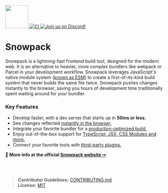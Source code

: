 <a href="https://osawards.com/javascript/2020">
  <img src="https://www.snowpack.dev/img/JSAwardWinner.png"  height="72px" />
</a>

<a href="https://github.com/snowpackjs/snowpack/actions">
  <img src="https://github.com/snowpackjs/snowpack/workflows/CI/badge.svg" alt="CI" />
</a> <a href="https://discord.gg/snowpack"><img alt="Join us on Discord!" src="https://img.shields.io/discord/712696926406967308.svg?label=&logo=discord&logoColor=ffffff&color=7389D8&labelColor=6A7EC2"/></a>

<h1>Snowpack</h1>

Snowpack is a lightning-fast frontend build tool, designed for the modern web. It is an alternative to heavier, more complex bundlers like webpack or Parcel in your development workflow. Snowpack leverages JavaScript's native module system (<a href="https://developer.mozilla.org/en-US/docs/Web/JavaScript/Reference/Statements/import">known as ESM</a>) to create a first-of-its-kind build system that never builds the same file twice. Snowpack pushes changes instantly to the browser, saving you hours of development time traditionally spent waiting around for your bundler.

### Key Features

- Develop faster, with a dev server that starts up in **50ms or less.**
- See changes reflected [instantly in the browser.](https://www.snowpack.dev/concepts/hot-module-replacement)
- Integrate your favorite bundler for a [production-optimized build.](https://www.snowpack.dev/concepts/build-pipelined)
- Enjoy out-of-the-box support for [TypeScript, JSX, CSS Modules and more.](https://www.snowpack.dev/reference/supported-files)
- Connect your favorite tools with [third-party plugins.](https://www.snowpack.dev/plugins)

**💁 More info at the official [Snowpack website ➞](https://snowpack.dev)**

<br/>
<br/>

> **Contributor Guidelines:** [CONTRIBUTING.md](./CONTRIBUTING.md)  
> **License:** [MIT](https://github.com/snowpackjs/snowpack/blob/main/LICENSE)
